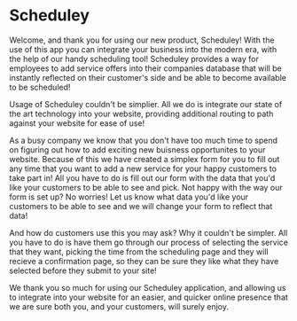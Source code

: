 # Scheduley

Welcome, and thank you for using our new product, Scheduley! With the use of this app you can integrate your business into the modern era, with the help of our handy scheduling tool! Scheduley provides a way for employees to add service offers into their companies database that will be instantly reflected on their customer's side and be able to become available to be scheduled!

Usage of Scheduley couldn't be simplier. All we do is integrate our state of the art technology into your website, providing additional routing to path against your website for ease of use! 

As a busy company we know that you don't have too much time to spend on figuring out how to add exciting new buisness opportunites to your website. Because of this we have created a simplex form for you to fill out any time that you want to add a new service for your happy customers to take part in! All you have to do is fill out our form with the data that you'd like your customers to be able to see and pick. Not happy with the way our form is set up? No worries! Let us know what data you'd like your customers to be able to see and we will change your form to reflect that data!

And how do customers use this you may ask? Why it couldn't be simpler. All you have to do is have them go through our process of selecting the service that they want, picking the time from the scheduling page and they will recieve a confirmation page, so they can be sure they like what they have selected before they submit to your site!

We thank you so much for using our Scheduley application, and allowing us to integrate into your website for an easier, and quicker online presence that we are sure both you, and your customers, will surely enjoy.